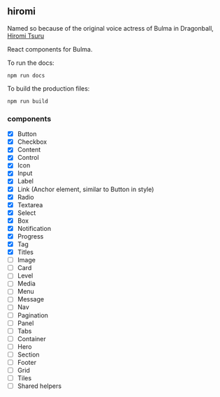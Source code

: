 ## hiromi

Named so because of the original voice actress of Bulma in Dragonball, [Hiromi Tsuru](https://en.wikipedia.org/wiki/Hiromi_Tsuru)

React components for Bulma.

To run the docs:

`npm run docs`

To build the production files:

`npm run build`

### components

- [x] Button
- [x] Checkbox
- [x] Content
- [x] Control
- [x] Icon
- [x] Input
- [x] Label
- [x] Link (Anchor element, similar to Button in style)
- [x] Radio
- [x] Textarea
- [x] Select
- [x] Box
- [x] Notification
- [x] Progress
- [x] Tag
- [x] Titles
- [ ] Image
- [ ] Card
- [ ] Level
- [ ] Media
- [ ] Menu
- [ ] Message
- [ ] Nav
- [ ] Pagination
- [ ] Panel
- [ ] Tabs
- [ ] Container
- [ ] Hero
- [ ] Section
- [ ] Footer
- [ ] Grid
- [ ] Tiles
- [ ] Shared helpers
